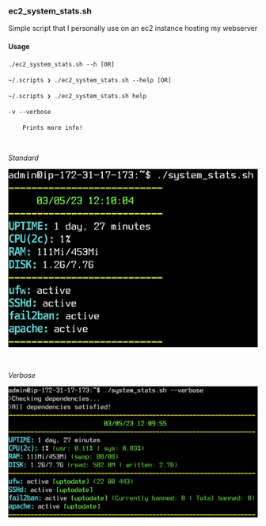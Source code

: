### ec2_system_stats.sh



Simple script that I personally use on an ec2 instance hosting my webserver



#### Usage 



```
./ec2_system_stats.sh --h [OR]

~/.scripts ❯ ./ec2_system_stats.sh --help [OR]

~/.scripts ❯ ./ec2_system_stats.sh help

-v --verbose

    Prints more info!
```

<br>

*Standard*

![pic1](https://github.com/v-filip/ec2_system_stats.sh/blob/main/example_img_base.png)

<br>

*Verbose*

![pic1](https://github.com/v-filip/ec2_system_stats.sh/blob/main/example_img_verbose.png)
